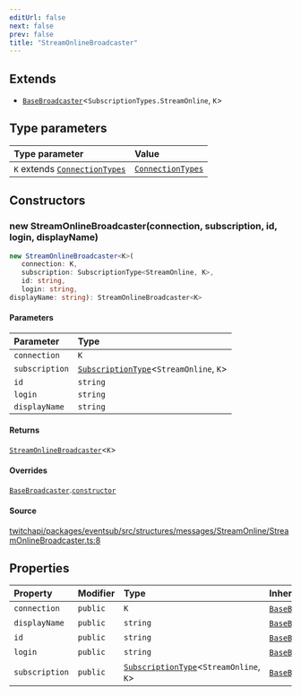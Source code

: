 ```yaml
---
editUrl: false
next: false
prev: false
title: "StreamOnlineBroadcaster"
---
```


## Extends

- [`BaseBroadcaster`](/api/eventsub/classes/basebroadcaster/)\<`SubscriptionTypes.StreamOnline`, `K`\>

## Type parameters

| Type parameter | Value |
| :------ | :------ |
| `K` extends [`ConnectionTypes`](/api/eventsub/type-aliases/connectiontypes/) | [`ConnectionTypes`](/api/eventsub/type-aliases/connectiontypes/) |

## Constructors

### new StreamOnlineBroadcaster(connection, subscription, id, login, displayName)

```ts
new StreamOnlineBroadcaster<K>(
   connection: K, 
   subscription: SubscriptionType<StreamOnline, K>, 
   id: string, 
   login: string, 
displayName: string): StreamOnlineBroadcaster<K>
```

#### Parameters

| Parameter | Type |
| :------ | :------ |
| `connection` | `K` |
| `subscription` | [`SubscriptionType`](/api/eventsub/type-aliases/subscriptiontype/)\<`StreamOnline`, `K`\> |
| `id` | `string` |
| `login` | `string` |
| `displayName` | `string` |

#### Returns

[`StreamOnlineBroadcaster`](/api/eventsub/classes/streamonlinebroadcaster/)\<`K`\>

#### Overrides

[`BaseBroadcaster`](/api/eventsub/classes/basebroadcaster/).[`constructor`](/api/eventsub/classes/basebroadcaster/#constructors)

#### Source

[twitchapi/packages/eventsub/src/structures/messages/StreamOnline/StreamOnlineBroadcaster.ts:8](https://github.com/pablornc/twitchapi//blob/3baa008ac8be1133cbb9253985d5d4cd48b4e780/packages/eventsub/src/structures/messages/StreamOnline/StreamOnlineBroadcaster.ts#L8)

## Properties

| Property | Modifier | Type | Inherited from |
| :------ | :------ | :------ | :------ |
| `connection` | `public` | `K` | [`BaseBroadcaster`](/api/eventsub/classes/basebroadcaster/).`connection` |
| `displayName` | `public` | `string` | [`BaseBroadcaster`](/api/eventsub/classes/basebroadcaster/).`displayName` |
| `id` | `public` | `string` | [`BaseBroadcaster`](/api/eventsub/classes/basebroadcaster/).`id` |
| `login` | `public` | `string` | [`BaseBroadcaster`](/api/eventsub/classes/basebroadcaster/).`login` |
| `subscription` | `public` | [`SubscriptionType`](/api/eventsub/type-aliases/subscriptiontype/)\<`StreamOnline`, `K`\> | [`BaseBroadcaster`](/api/eventsub/classes/basebroadcaster/).`subscription` |
